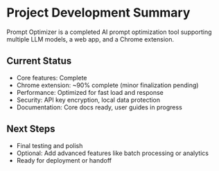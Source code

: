 # Project Development Summary

Prompt Optimizer is a completed AI prompt optimization tool supporting multiple LLM models, a web app, and a Chrome extension. 

## Current Status
- Core features: Complete
- Chrome extension: ~90% complete (minor finalization pending)
- Performance: Optimized for fast load and response
- Security: API key encryption, local data protection
- Documentation: Core docs ready, user guides in progress

## Next Steps
- Final testing and polish
- Optional: Add advanced features like batch processing or analytics
- Ready for deployment or handoff
